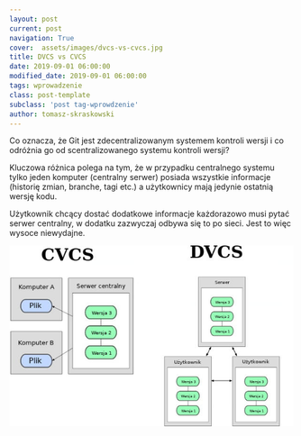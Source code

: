 ```yaml
---
layout: post
current: post
navigation: True
cover:  assets/images/dvcs-vs-cvcs.jpg
title: DVCS vs CVCS
date: 2019-09-01 06:00:00
modified_date: 2019-09-01 06:00:00
tags: wprowadzenie
class: post-template
subclass: 'post tag-wprowdzenie'
author: tomasz-skraskowski
---
```


Co oznacza, że Git jest zdecentralizowanym systemem kontroli wersji i co odróżnia go od scentralizowanego systemu kontroli wersji?

Kluczowa różnica polega na tym, że w przypadku centralnego systemu tylko jeden komputer (centralny serwer) posiada
wszystkie informacje (historię zmian, branche, tagi etc.) a użytkownicy mają jedynie ostatnią wersję kodu.

Użytkownik chcący dostać dodatkowe informacje każdorazowo musi pytać serwer centralny, w dodatku zazwyczaj odbywa się to po sieci.
Jest to więc wysoce niewydajne.

![CVCS vs DVCS](/assets/images/dvcs-vs-cvcs-diagram.jpg "Diagram porównujący DVCS do CVCS")
